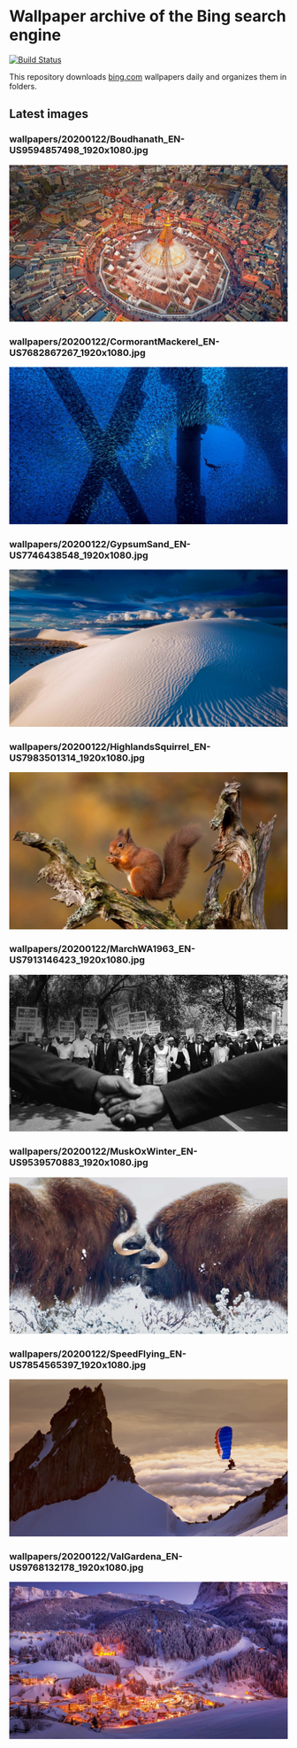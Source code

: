 # Wallpaper archive of the Bing search engine

[![Build Status](https://travis-ci.org/kijart/bing-daily-images-dl.svg?branch=wallpapers)](https://travis-ci.org/kijart/bing-daily-images-dl)

This repository downloads [bing.com](https://www.bing.com) wallpapers daily and organizes them in folders.

## Latest images

<!-- Wallpapers -->

### wallpapers/20200122/Boudhanath_EN-US9594857498_1920x1080.jpg

![wallpapers/20200122/Boudhanath_EN-US9594857498_1920x1080.jpg](wallpapers/20200122/Boudhanath_EN-US9594857498_1920x1080.jpg)

### wallpapers/20200122/CormorantMackerel_EN-US7682867267_1920x1080.jpg

![wallpapers/20200122/CormorantMackerel_EN-US7682867267_1920x1080.jpg](wallpapers/20200122/CormorantMackerel_EN-US7682867267_1920x1080.jpg)

### wallpapers/20200122/GypsumSand_EN-US7746438548_1920x1080.jpg

![wallpapers/20200122/GypsumSand_EN-US7746438548_1920x1080.jpg](wallpapers/20200122/GypsumSand_EN-US7746438548_1920x1080.jpg)

### wallpapers/20200122/HighlandsSquirrel_EN-US7983501314_1920x1080.jpg

![wallpapers/20200122/HighlandsSquirrel_EN-US7983501314_1920x1080.jpg](wallpapers/20200122/HighlandsSquirrel_EN-US7983501314_1920x1080.jpg)

### wallpapers/20200122/MarchWA1963_EN-US7913146423_1920x1080.jpg

![wallpapers/20200122/MarchWA1963_EN-US7913146423_1920x1080.jpg](wallpapers/20200122/MarchWA1963_EN-US7913146423_1920x1080.jpg)

### wallpapers/20200122/MuskOxWinter_EN-US9539570883_1920x1080.jpg

![wallpapers/20200122/MuskOxWinter_EN-US9539570883_1920x1080.jpg](wallpapers/20200122/MuskOxWinter_EN-US9539570883_1920x1080.jpg)

### wallpapers/20200122/SpeedFlying_EN-US7854565397_1920x1080.jpg

![wallpapers/20200122/SpeedFlying_EN-US7854565397_1920x1080.jpg](wallpapers/20200122/SpeedFlying_EN-US7854565397_1920x1080.jpg)

### wallpapers/20200122/ValGardena_EN-US9768132178_1920x1080.jpg

![wallpapers/20200122/ValGardena_EN-US9768132178_1920x1080.jpg](wallpapers/20200122/ValGardena_EN-US9768132178_1920x1080.jpg)

